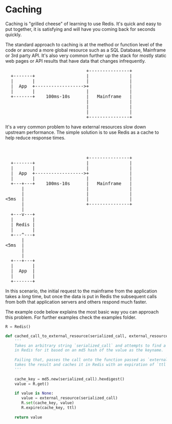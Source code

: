 Caching
============

Caching is "grilled cheese"  of learning to use Redis.  It's quick and easy to put together, it is satisfying and will have you coming back for seconds quickly.

The standard approach to caching is at the method or function level of the code or around a more global resource such as a SQL Database, Mainframe or 3rd party API.  It's also very common further up the stack for mostly static web pages or API results that have data that changes infrequently.  

<pre>
                              +---------------+
  +-------+                   |               |
  |       |                   |               |
  |  App  +------------------>+               |
  |       |                   |               |
  +-------+    100ms-10s      |   Mainframe   |
                              |               |
                              |               |
                              |               |
                              +---------------+
</pre>

It's a very common problem to have external resources slow down upstream performance.  The simple solution is to use Redis as a cache to help reduce response times.

<pre>  

                              +---------------+
  +-------+                   |               |
  |       |                   |               |
  |  App  +------------------>+               |
  |       |                   |               |
  +---+---+    100ms-10s      |   Mainframe   |
      |                       |               |
      |                       |               |
<5ms  |                       |               |
      |                       +---------------+
      |
  +---v---+
  |       |
  | Redis |
  |       |
  +---^---+
      |
<5ms  |
      |
      |
  +---+---+
  |       |
  |  App  |
  |       |
  +-------+
</pre>

In this scenario, the initial request to the mainframe from the application takes a _long_ time, but once the data is put in Redis the subsequent calls from both that application servers and others respond much faster.

The example code below explains the most basic way you can approach this problem.  For further examples check the examples folder.

``` python
R = Redis()

def cached_call_to_external_resource(serialized_call, external_resource, ttl=600):
    '''
    Takes an arbitrary string `serialized_call` and attempts to find a cached value
    in Redis for it based on an md5 hash of the value as the keyname.
    
    Failing that, passes the call onto the function passed as `external resource`,
    takes the result and caches it in Redis with an expiration of `ttl` which defaults to 10 mins.
    '''
    
    cache_key = md5.new(serialized_call).hexdigest()
    value = R.get()
    
    if value is None:
       value = external_resource(serialized_call)
       R.set(cache_key, value)
       R.expire(cache_key, ttl)
     
    return value 
 ```
    
